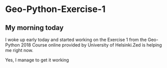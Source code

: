 # Geo-Python-Exercise-1
## My morning today

I woke up early today and started working on the Exercise 1 from the Geo-Python 2018 Course online provided by University of Helsinki.Zed is helping me right now.

Yes, I manage to get it working
